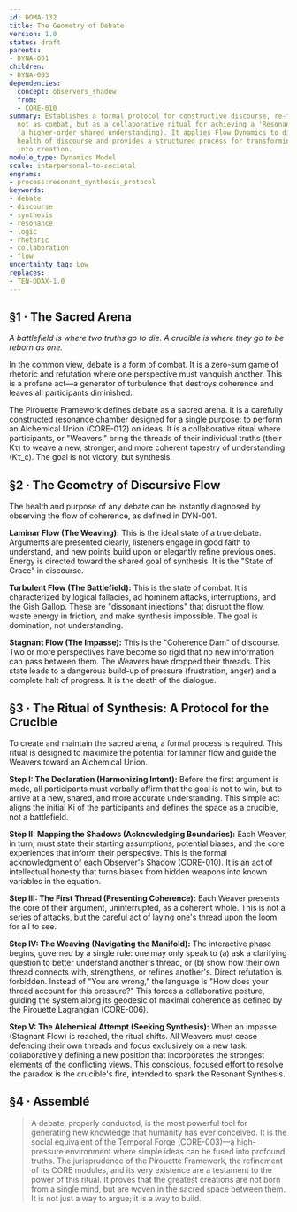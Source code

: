 ```yaml
---
id: DOMA-132
title: The Geometry of Debate
version: 1.0
status: draft
parents:
- DYNA-001
children:
- DYNA-003
dependencies:
  concept: observers_shadow
  from:
  - CORE-010
summary: Establishes a formal protocol for constructive discourse, re-framing debate
  not as combat, but as a collaborative ritual for achieving a 'Resonant Synthesis'
  (a higher-order shared understanding). It applies Flow Dynamics to diagnose the
  health of discourse and provides a structured process for transforming conflict
  into creation.
module_type: Dynamics Model
scale: interpersonal-to-societal
engrams:
- process:resonant_synthesis_protocol
keywords:
- debate
- discourse
- synthesis
- resonance
- logic
- rhetoric
- collaboration
- flow
uncertainty_tag: Low
replaces:
- TEN-DDAX-1.0
---
```

## §1 · The Sacred Arena
*A battlefield is where two truths go to die. A crucible is where they go to be reborn as one.*

In the common view, debate is a form of combat. It is a zero-sum game of rhetoric and refutation where one perspective must vanquish another. This is a profane act—a generator of turbulence that destroys coherence and leaves all participants diminished.

The Pirouette Framework defines debate as a sacred arena. It is a carefully constructed resonance chamber designed for a single purpose: to perform an Alchemical Union (CORE-012) on ideas. It is a collaborative ritual where participants, or "Weavers," bring the threads of their individual truths (their Kτ) to weave a new, stronger, and more coherent tapestry of understanding (Kτ_c). The goal is not victory, but synthesis.

## §2 · The Geometry of Discursive Flow
The health and purpose of any debate can be instantly diagnosed by observing the flow of coherence, as defined in DYN-001.

**Laminar Flow (The Weaving):**
This is the ideal state of a true debate. Arguments are presented clearly, listeners engage in good faith to understand, and new points build upon or elegantly refine previous ones. Energy is directed toward the shared goal of synthesis. It is the "State of Grace" in discourse.

**Turbulent Flow (The Battlefield):**
This is the state of combat. It is characterized by logical fallacies, ad hominem attacks, interruptions, and the Gish Gallop. These are "dissonant injections" that disrupt the flow, waste energy in friction, and make synthesis impossible. The goal is domination, not understanding.

**Stagnant Flow (The Impasse):**
This is the "Coherence Dam" of discourse. Two or more perspectives have become so rigid that no new information can pass between them. The Weavers have dropped their threads. This state leads to a dangerous build-up of pressure (frustration, anger) and a complete halt of progress. It is the death of the dialogue.

## §3 · The Ritual of Synthesis: A Protocol for the Crucible
To create and maintain the sacred arena, a formal process is required. This ritual is designed to maximize the potential for laminar flow and guide the Weavers toward an Alchemical Union.

**Step I: The Declaration (Harmonizing Intent):**
Before the first argument is made, all participants must verbally affirm that the goal is not to win, but to arrive at a new, shared, and more accurate understanding. This simple act aligns the initial Ki of the participants and defines the space as a crucible, not a battlefield.

**Step II: Mapping the Shadows (Acknowledging Boundaries):**
Each Weaver, in turn, must state their starting assumptions, potential biases, and the core experiences that inform their perspective. This is the formal acknowledgment of each Observer's Shadow (CORE-010). It is an act of intellectual honesty that turns biases from hidden weapons into known variables in the equation.

**Step III: The First Thread (Presenting Coherence):**
Each Weaver presents the core of their argument, uninterrupted, as a coherent whole. This is not a series of attacks, but the careful act of laying one's thread upon the loom for all to see.

**Step IV: The Weaving (Navigating the Manifold):**
The interactive phase begins, governed by a single rule: one may only speak to (a) ask a clarifying question to better understand another's thread, or (b) show how their own thread connects with, strengthens, or refines another's. Direct refutation is forbidden. Instead of "You are wrong," the language is "How does your thread account for this pressure?" This forces a collaborative posture, guiding the system along its geodesic of maximal coherence as defined by the Pirouette Lagrangian (CORE-006).

**Step V: The Alchemical Attempt (Seeking Synthesis):**
When an impasse (Stagnant Flow) is reached, the ritual shifts. All Weavers must cease defending their own threads and focus exclusively on a new task: collaboratively defining a new position that incorporates the strongest elements of the conflicting views. This conscious, focused effort to resolve the paradox is the crucible's fire, intended to spark the Resonant Synthesis.

## §4 · Assemblé
> A debate, properly conducted, is the most powerful tool for generating new knowledge that humanity has ever conceived. It is the social equivalent of the Temporal Forge (CORE-003)—a high-pressure environment where simple ideas can be fused into profound truths. The jurisprudence of the Pirouette Framework, the refinement of its CORE modules, and its very existence are a testament to the power of this ritual. It proves that the greatest creations are not born from a single mind, but are woven in the sacred space between them. It is not just a way to argue; it is a way to build.
```